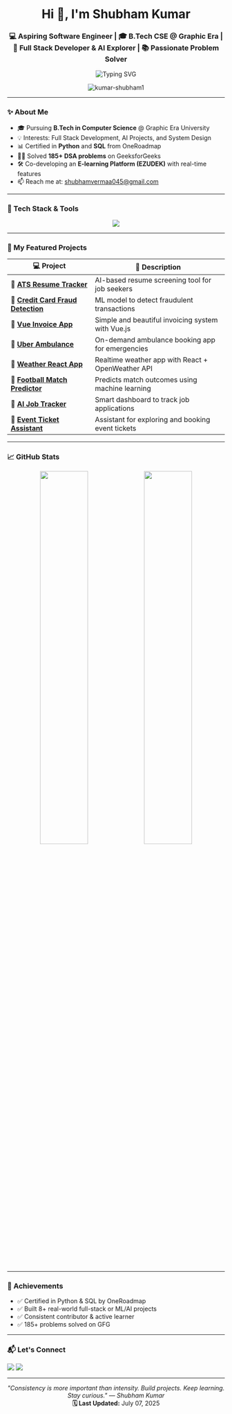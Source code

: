 <h1 align="center">Hi 👋, I'm Shubham Kumar</h1>
<h3 align="center">💻 Aspiring Software Engineer | 🎓 B.Tech CSE @ Graphic Era | 🚀 Full Stack Developer & AI Explorer | 📚 Passionate Problem Solver</h3>


<p align="center">
  <img src="https://readme-typing-svg.herokuapp.com?font=Fira+Code&size=22&pause=1000&color=1A73E8&center=true&vCenter=true&width=460&lines=Frontend+Developer+%F0%9F%92%BB;DSA+Problem+Solver+%F0%9F%A7%90;ML%2FAI+Explorer+%F0%9F%96%A5%EF%B8%8F;React+%7C+Node+%7C+Vue+%7C+MySQL+%F0%9F%92%A1" alt="Typing SVG" />
</p>

<p align="center">
  <img src="https://komarev.com/ghpvc/?username=kumar-shubham1&label=Profile%20views&color=0e75b6&style=flat" alt="kumar-shubham1" />
</p>

---

### ✨ About Me
- 🎓 Pursuing **B.Tech in Computer Science** @ Graphic Era University
- 💡 Interests: Full Stack Development, AI Projects, and System Design
- 📊 Certified in **Python** and **SQL** from OneRoadmap
- 👨‍💻 Solved **185+ DSA problems** on GeeksforGeeks
- 🛠️ Co-developing an **E-learning Platform (EZUDEK)** with real-time features
- 📫 Reach me at: [shubhamvermaa045@gmail.com](mailto:shubhamvermaa045@gmail.com)

---

### 💼 Tech Stack & Tools

<p align="center">
  <img src="https://skillicons.dev/icons?i=c,python,mysql,html,css,js,react,vue,bootstrap,tailwind,canva,github,git,vscode" />
</p>

---

### 📂 My Featured Projects

| 💻 Project | 📝 Description |
|-----------|----------------|
| 🔗 [**ATS Resume Tracker**](https://github.com/kumar-shubham1/ATS-Resume-Tracker) | AI-based resume screening tool for job seekers |
| 🔗 [**Credit Card Fraud Detection**](https://github.com/kumar-shubham1/credit-card-fraud-detection) | ML model to detect fraudulent transactions |
| 🔗 [**Vue Invoice App**](https://github.com/kumar-shubham1/vue-invoice-app) | Simple and beautiful invoicing system with Vue.js |
| 🔗 [**Uber Ambulance**](https://github.com/kumar-shubham1/Uber_Ambulance) | On-demand ambulance booking app for emergencies |
| 🔗 [**Weather React App**](https://github.com/kumar-shubham1/weather-reactApp) | Realtime weather app with React + OpenWeather API |
| 🔗 [**Football Match Predictor**](https://github.com/kumar-shubham1/football-prediction) | Predicts match outcomes using machine learning |
| 🔗 [**AI Job Tracker**](https://github.com/kumar-shubham1/AI-job-tracker) | Smart dashboard to track job applications |
| 🔗 [**Event Ticket Assistant**](https://github.com/kumar-shubham1/Event_Ticket_Assistant) | Assistant for exploring and booking event tickets |

---

### 📈 GitHub Stats

<p align="center">
  <img src="https://github-readme-stats.vercel.app/api?username=kumar-shubham1&show_icons=true&theme=tokyonight" width="47%" />
  <img src="https://github-readme-streak-stats.herokuapp.com/?user=kumar-shubham1&theme=tokyonight" width="47%" />
</p>

---

### 🏅 Achievements

- ✅ Certified in Python & SQL by OneRoadmap
- ✅ Built 8+ real-world full-stack or ML/AI projects
- ✅ Consistent contributor & active learner
- ✅ 185+ problems solved on GFG

---

### 📬 Let's Connect

<p align="left">
  <a href="mailto:shubhamvermaa045@gmail.com"><img src="https://img.shields.io/badge/Gmail-D14836?style=flat&logo=gmail&logoColor=white"/></a>
  <a href="[https://www.linkedin.com/in/shubham-kumar-3844a2271](https://www.linkedin.com/in/shubham-k-62aa571b7/)"><img src="https://img.shields.io/badge/LinkedIn-0077B5?style=flat&logo=linkedin&logoColor=white"/></a>
</p>

---

<p align="center">
  <em>"Consistency is more important than intensity. Build projects. Keep learning. Stay curious." — Shubham Kumar</em><br/>
  <strong>🗓️ Last Updated:</strong> July 07, 2025
</p>
